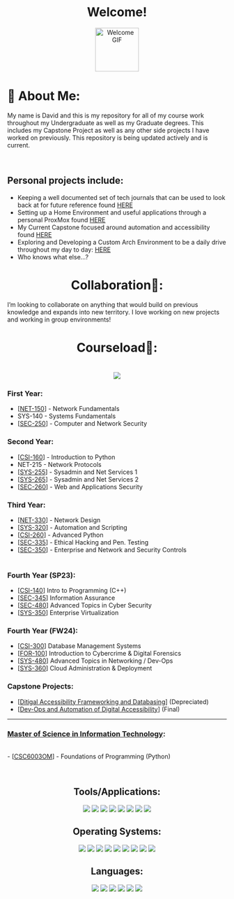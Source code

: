 <div align="center">

# Welcome!
<img src="https://media.giphy.com/media/Bl6VoPv34mX2E/giphy.gif" alt="Welcome GIF" width="100">

</div>


  # 💫 About Me:

</div>

My name is David and this is my repository for all of my course work throughout my Undergraduate as well as my Graduate degrees. This includes my Capstone Project as well as any other side projects I have worked on previously. This repository is being updated actively and is current.  

<br>

## Personal projects include:
- Keeping a well documented set of tech journals that can be used to look back at for future reference found [HERE](https://github.com/dthomsen116/dthomsen116/edit/main/README.md#courseload)
- Setting up a Home Environment and useful applications through a personal ProxMox found [HERE](https://github.com/dthomsen116/Capstone23-24/wiki/Design-Project-1)
- My Current Capstone focused around automation and accessibility found [HERE](https://github.com/dthomsen116/AccessibilityAutomation)
- Exploring and Developing a Custom Arch Environment to be a daily drive throughout my day to day: [HERE](https://github.com/dthomsen116/DotFiles)
- Who knows what else...?


<div align="center">

  # Collaboration👯: 

</div>

I’m looking to collaborate on anything that would build on previous knowledge and expands into new territory. I love working on new projects and working in group environments!


<div align="center">

  # Courseload🌱:

  # ![](https://img.shields.io/badge/Maintained%3F-yes-green.svg)
  
</div>

<div>
 
  ### First Year:
  
  - [[NET-150](https://github.com/dthomsen116/NET150/wiki)] - Network Fundamentals
  - SYS-140 - Systems Fundamentals
  - [[SEC-250](https://github.com/dthomsen116/SEC-250/tree/main)] - Computer and Network Security
  
  ### Second Year:
  
  - [[CSI-160](https://github.com/dthomsen116/CSI-160/tree/main)] - Introduction to Python
  - NET-215 - Network Protocols
  - [[SYS-255](https://github.com/dthomsen116/SYS-255)] - Sysadmin and Net Services 1
  - [[SYS-265](https://github.com/dthomsen116/SYS-265)] - Sysadmin and Net Services 2
  - [[SEC-260](https://github.com/dthomsen116/SEC-260)] - Web and Applications Security
  
  ### Third Year:
  
  - [[NET-330](https://github.com/dthomsen116/NET-330)] - Network Design
  - [[SYS-320](https://github.com/dthomsen116/SYS-320)] - Automation and Scripting
  - [[CSI-260](https://github.com/dthomsen116/CSI-260/tree/main)] - Advanced Python
  - [[SEC-335](https://github.com/dthomsen116/SEC-335/wiki)] - Ethical Hacking and Pen. Testing
  - [[SEC-350](https://github.com/dthomsen116/SEC-350/wiki)] - Enterprise and Network and Security Controls<br><br>
  
  ### Fourth Year (SP23):
  
  - [[CSI-140](https://github.com/dthomsen116/CSI-140)] Intro to Programming (C++)
  - [[SEC-345](https://github.com/dthomsen116/SEC-345)] Information Assurance 
  - [[SEC-480](https://github.com/dthomsen116/SEC-480)] Advanced Topics in Cyber Security
  - [[SYS-350](https://github.com/dthomsen116/SYS-350)] Enterprise Virtualization
  
  ### Fourth Year (FW24):
  
  - [[CSI-300](https://github.com/dthomsen116/CSI-300)] Database Management Systems
  - [[FOR-100](https://github.com/dthomsen116/FOR-100)] Introduction to Cybercrime & Digital Forensics 
  - [[SYS-480](https://github.com/dthomsen116/SYS-480)] Advanced Topics in Networking / Dev-Ops
  - [[SYS-360](https://github.com/dthomsen116/SYS-360)] Cloud Administration & Deployment
  
  ### Capstone Projects:
  - [[Ditigal Accessibility Frameworking and Databasing](https://github.com/dthomsen116/Capstone23-24)] (Depreciated) 
  - [[Dev-Ops and Automation of Digital Accessibility](https://github.com/dthomsen116/AccessibilityAutomation)] (Final)

  ---

  ### [Master of Science in Information Technology](https://online.merrimack.edu/masters-information-technology/):
  
  <br>- [[CSC6003OM](https://github.com/dthomsen116/CSC6003OM)] - Foundations of Programming (Python)
  
</div>
<br>
<div align="center">
  
  ## Tools/Applications:
  <img src="https://ziadoua.github.io/m3-Markdown-Badges/badges/Github/github1.svg">
  <img src="https://ziadoua.github.io/m3-Markdown-Badges/badges/Apache/apache1.svg">
  <img src="https://ziadoua.github.io/m3-Markdown-Badges/badges/AWS/aws1.svg">
  <img src="https://ziadoua.github.io/m3-Markdown-Badges/badges/Docker/docker1.svg">
  <img src="https://ziadoua.github.io/m3-Markdown-Badges/badges/Flask/flask1.svg">
  <img src="https://ziadoua.github.io/m3-Markdown-Badges/badges/NGINX/nginx1.svg">
  <img src="https://ziadoua.github.io/m3-Markdown-Badges/badges/Trello/trello1.svg">
  <img src="https://ziadoua.github.io/m3-Markdown-Badges/badges/VisualStudioCode/visualstudiocode1.svg">

  ## Operating Systems:
  <img src="https://ziadoua.github.io/m3-Markdown-Badges/badges/Windows/windows2.svg">
  <img src="https://ziadoua.github.io/m3-Markdown-Badges/badges/macOS/macos2.svg">
  <img src="https://ziadoua.github.io/m3-Markdown-Badges/badges/Linux/linux2.svg">
  <img src="https://ziadoua.github.io/m3-Markdown-Badges/badges/Arch/arch2.svg">
  <img src="https://ziadoua.github.io/m3-Markdown-Badges/badges/Debian/debian2.svg">
  <img src="https://ziadoua.github.io/m3-Markdown-Badges/badges/KaliLinux/kalilinux2.svg">
  <img src="https://ziadoua.github.io/m3-Markdown-Badges/badges/Manjaro/manjaro2.svg">
  <img src="https://ziadoua.github.io/m3-Markdown-Badges/badges/TailsOS/tailsos2.svg">
  <img src="https://ziadoua.github.io/m3-Markdown-Badges/badges/Ubuntu/ubuntu1.svg">

  ## Languages:
  <img src="https://ziadoua.github.io/m3-Markdown-Badges/badges/C++/c++3.svg">
  <img src="https://ziadoua.github.io/m3-Markdown-Badges/badges/PHP/php3.svg">
  <img src="https://ziadoua.github.io/m3-Markdown-Badges/badges/Markdown/markdown3.svg">
  <img src="https://ziadoua.github.io/m3-Markdown-Badges/badges/Python/python3.svg">
  <img src="https://ziadoua.github.io/m3-Markdown-Badges/badges/Shell/shell3.svg">
  <img src="https://ziadoua.github.io/m3-Markdown-Badges/badges/HTML/html1.svg">

</div>

<!---
Shoutout to https://github.com/ziadOUA/m3-Markdown-Badges?tab=readme-ov-file for these badges
-->
